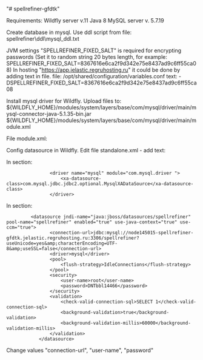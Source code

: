 "# spellrefiner-gfdtk" 


Requirements:
Wildfly server v.11
Java 8
MySQL server v. 5.7.19


Create database in mysql.
Use ddl script from file: spellrefiner\ddl\mysql_ddl.txt 

JVM settings "SPELLREFINER_FIXED_SALT" is required for encrypting passwords (Set it to random string 20 bytes length, for example: SPELLREFINER_FIXED_SALT=8367616e6ca2f9d342e75e8437ad9c6ff55ca08)
In hosting "https://app.jelastic.regruhosting.ru" it could be done by adding text in file.
file: /opt/shared/configuration/variables.conf 
text: -DSPELLREFINER_FIXED_SALT=8367616e6ca2f9d342e75e8437ad9c6ff55ca08 


Install mysql driver for Wildfly.
Upload files to:
${WILDFLY_HOME}/modules/system/layers/base/com/mysql/driver/main/mysql-connector-java-5.1.35-bin.jar
${WILDFLY_HOME}/modules/system/layers/base/com/mysql/driver/main/module.xml

File module.xml:
<module xmlns="urn:jboss:module:1.3" name="com.mysql.driver">
 <resources>
  <resource-root path="mysql-connector-java-5.1.35-bin.jar" />
 </resources>
 <dependencies>
  <module name="javax.api"/>
  <module name="javax.transaction.api"/>
 </dependencies>
</module> 


Config datasource in Wildfly.
Edit file standalone.xml - add text:

In <drivers> section:

                    <driver name="mysql" module="com.mysql.driver ">
                        <xa-datasource-class>com.mysql.jdbc.jdbc2.optional.MysqlXADataSource</xa-datasource-class>
                    </driver>

In <datasources> section:

             <datasource jndi-name="java:jboss/datasources/spellrefiner" pool-name="spellrefiner" enabled="true" use-java-context="true" use-ccm="true">
                    <connection-url>jdbc:mysql://node145015-spellrefiner-gfdtk.jelastic.regruhosting.ru:3306/spellrefiner?useUnicode=yes&amp;characterEncoding=UTF-8&amp;useSSL=false</connection-url>
                    <driver>mysql</driver>
                    <pool>
                        <flush-strategy>IdleConnections</flush-strategy>
                    </pool>
                    <security>
                        <user-name>root</user-name>
                        <password>DNTbbl14466</password>
                    </security>
                    <validation>
                        <check-valid-connection-sql>SELECT 1</check-valid-connection-sql>
                        <background-validation>true</background-validation>
                        <background-validation-millis>60000</background-validation-millis>
                    </validation>
                </datasource>

Change values "connection-url", "user-name", "password" 

